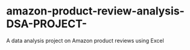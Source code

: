 # amazon-product-review-analysis-DSA-PROJECT-
A data analysis project on Amazon product reviews using Excel
